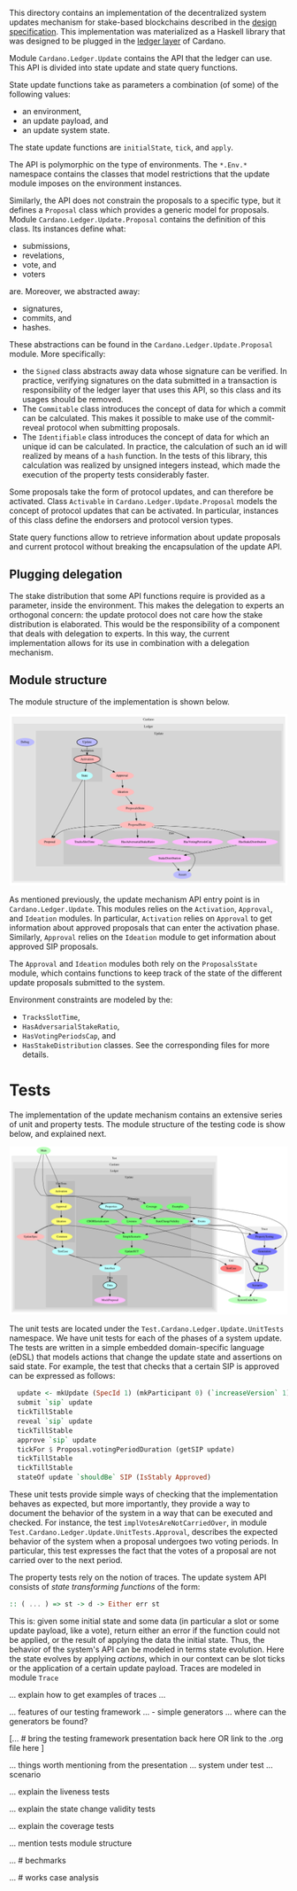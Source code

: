 This directory contains an implementation of the decentralized system updates
mechanism for stake-based blockchains described in the [design
specification](../design-spec). This implementation was materialized as a
Haskell library that was designed to be plugged in the [ledger
layer](https://github.com/input-output-hk/cardano-ledger-specs) of Cardano.

Module `Cardano.Ledger.Update` contains the API that the ledger can use. This
API is divided into state update and state query functions.

State update functions take as parameters a combination (of some) of the
following values:

- an environment,
- an update payload, and
- an update system state.

The state update functions are `initialState`, `tick`, and `apply`.

The API is polymorphic on the type of environments. The `*.Env.*` namespace
contains the classes that model restrictions that the update module imposes on
the environment instances.

Similarly, the API does not constrain the proposals to a specific type, but it
defines a `Proposal` class which provides a generic model for proposals.
Module `Cardano.Ledger.Update.Proposal` contains the definition of this
class. Its instances define what:

- submissions,
- revelations,
- vote, and
- voters

are. Moreover, we abstracted away:

- signatures,
- commits, and
- hashes.

These abstractions can be found in the `Cardano.Ledger.Update.Proposal` module.
More specifically:

- the `Signed` class abstracts away data whose signature can be verified. In
  practice, verifying signatures on the data submitted in a transaction is
  responsibility of the ledger layer that uses this API, so this class and its
  usages should be removed.
- The `Commitable` class introduces the concept of data for which a commit can
  be calculated. This makes it possible to make use of the commit-reveal
  protocol when submitting proposals.
- The `Identifiable` class introduces the concept of data for which an unique id
  can be calculated. In practice, the calculation of such an id will realized by
  means of a `hash` function. In the tests of this library, this calculation was
  realized by unsigned integers instead, which made the execution of the
  property tests considerably faster.

Some proposals take the form of protocol updates, and can therefore be
activated. Class `Activable` in `Cardano.Ledger.Update.Proposal` models the
concept of protocol updates that can be activated. In particular, instances of
this class define the endorsers and protocol version types.

State query functions allow to retrieve information about update proposals and
current protocol without breaking the encapsulation of the update API.

## Plugging delegation

The stake distribution that some API functions require is provided as a
parameter, inside the environment. This makes the delegation to experts an
orthogonal concern: the update protocol does not care how the stake distribution
is elaborated. This would be the responsibility of a component that deals with
delegation to experts. In this way, the current implementation allows for its
use in combination with a delegation mechanism.

## Module structure

The module structure of the implementation is shown below.

![Implementation module structure](images/src-intra-deps.svg)

As mentioned previously, the update mechanism API entry point is in
`Cardano.Ledger.Update`. This modules relies on the `Activation`, `Approval`,
and `Ideation` modules. In particular, `Activation` relies on `Approval` to get
information about approved proposals that can enter the activation phase.
Similarly, `Approval` relies on the `Ideation` module to get information about
approved SIP proposals.

The `Approval` and `Ideation` modules both rely on the `ProposalsState` module,
which contains functions to keep track of the state of the different update
proposals submitted to the system.

Environment constraints are modeled by the:
- `TracksSlotTime`,
- `HasAdversarialStakeRatio`,
- `HasVotingPeriodsCap`, and
- `HasStakeDistribution`
classes. See the corresponding files for more details.

# Tests

The implementation of the update mechanism contains an extensive series of unit
and property tests. The module structure of the testing code is show below, and
explained next.

![Tests module structure](images/test-intra-deps.svg)

The unit tests are located under the `Test.Cardano.Ledger.Update.UnitTests`
namespace. We have unit tests for each of the phases of a system update. The
tests are written in a simple embedded domain-specific language (eDSL) that
models actions that change the update state and assertions on said state. For
example, the test that checks that a certain SIP is approved can be expressed as
follows:

```haskell
  update <- mkUpdate (SpecId 1) (mkParticipant 0) (`increaseVersion` 1)
  submit `sip` update
  tickTillStable
  reveal `sip` update
  tickTillStable
  approve `sip` update
  tickFor $ Proposal.votingPeriodDuration (getSIP update)
  tickTillStable
  tickTillStable
  stateOf update `shouldBe` SIP (IsStably Approved)
```

These unit tests provide simple ways of checking that the implementation behaves
as expected, but more importantly, they provide a way to document the behavior
of the system in a way that can be executed and checked. For instance, the test
`implVotesAreNotCarriedOver`, in module
`Test.Cardano.Ledger.Update.UnitTests.Approval`, describes the expected behavior
of the system when a proposal undergoes two voting periods. In particular, this
test expresses the fact that the votes of a proposal are not carried over to the
next period.

The property tests rely on the notion of traces. The update system API consists
of _state transforming functions_ of the form:

```haskell
:: ( ... ) => st -> d -> Either err st
```

This is: given some initial state and some data (in particular a slot or some
update payload, like a vote), return either an error if the function could not
be applied, or the result of applying the data the initial state. Thus, the
behavior of the system's API can be modeled in terms state evolution. Here the
state evolves by applying _actions_, which in our context can be slot ticks or
the application of a certain update payload. Traces are modeled in module
`Trace`

... explain how to get examples of traces ...

... features of our testing framework
... - simple generators ... where can the generators be found?

[... # bring the testing framework presentation back here OR link to the .org file here ]

... things worth mentioning from the presentation
  ... system under test
  ... scenario

... explain the liveness tests

... explain the state change validity tests

... explain the coverage tests

... mention tests module structure

... # bechmarks

... # works case analysis
